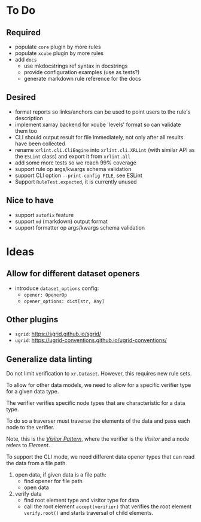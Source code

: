 # To Do

## Required

- populate `core` plugin by more rules
- populate `xcube` plugin by more rules
- add `docs`
  - use mkdocstrings ref syntax in docstrings
  - provide configuration examples (use as tests?)
  - generate markdown rule reference for the docs

## Desired
 
- format reports so links/anchors can be used to point users to
  the rule's description
- implement xarray backend for xcube 'levels' format
  so can validate them too
- CLI should output result for file immediately,
  not only after all results have been collected
- rename `xrlint.cli.CliEngine` into `xrlint.cli.XRLint`
  (with similar API as the `ESLint` class) and export it 
  from `xrlint.all`
- add some more tests so we reach 99% coverage
- support rule op args/kwargs schema validation
- support CLI option `--print-config FILE`, see ESLint
- Support `RuleTest.expected`, it is currently unused

## Nice to have

- support `autofix` feature
- support `md` (markdown) output format
- support formatter op args/kwargs schema validation

# Ideas

## Allow for different dataset openers

- introduce `dataset_options` config:
  - `opener: OpenerOp`
  - `opener_options: dict[str, Any]`

## Other plugins

- `sgrid`: https://sgrid.github.io/sgrid/
- `ugrid`: https://ugrid-conventions.github.io/ugrid-conventions/

## Generalize data linting

Do not limit verification to `xr.Dataset`.
However, this requires new rule sets.

To allow for other data models, we need to allow 
for a specific verifier type for a given data type.

The verifier verifies specific node types
that are characteristic for a data type.

To do so a traverser must traverse the elements of the data
and pass each node to the verifier.

Note, this is the [_Visitor Pattern_](https://en.wikipedia.org/wiki/Visitor_pattern), 
where the verifier is the _Visitor_ and a node refers to _Element_.

To support the CLI mode, we need different data opener 
types that can read the data from a file path.

1. open data, if given data is a file path: 
   - find opener for file path
   - open data 
2. verify data
   - find root element type and visitor type for data 
   - call the root element `accept(verifier)` that verifies the 
     root element `verify.root()` and starts traversal of 
     child elements.

